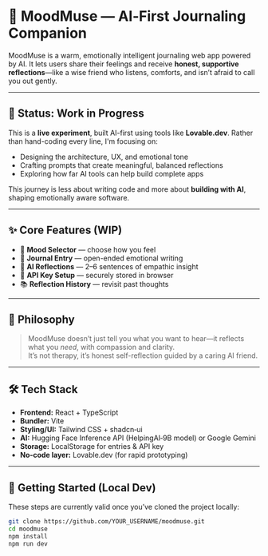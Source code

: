 # 🧠 MoodMuse — AI‑First Journaling Companion

MoodMuse is a warm, emotionally intelligent journaling web app powered by AI. It lets users share their feelings and receive **honest, supportive reflections**—like a wise friend who listens, comforts, and isn’t afraid to call you out gently.

---

## 🚧 Status: Work in Progress

This is a **live experiment**, built AI-first using tools like **Lovable.dev**. Rather than hand-coding every line, I'm focusing on:
- Designing the architecture, UX, and emotional tone  
- Crafting prompts that create meaningful, balanced reflections  
- Exploring how far AI tools can help build complete apps

This journey is less about writing code and more about **building with AI**, shaping emotionally aware software.

---

## ✨ Core Features (WIP)

- 🌈 **Mood Selector** — choose how you feel  
- 📝 **Journal Entry** — open-ended emotional writing  
- 🤖 **AI Reflections** — 2–6 sentences of empathic insight  
- 🔐 **API Key Setup** — securely stored in browser  
- 📚 **Reflection History** — revisit past thoughts

---

## 🧠 Philosophy

> MoodMuse doesn’t just tell you what you want to hear—it reflects what you *need*, with compassion and clarity.  
> It’s not therapy, it’s honest self-reflection guided by a caring AI friend.

---

## 🛠 Tech Stack

- **Frontend:** React + TypeScript  
- **Bundler:** Vite  
- **Styling/UI:** Tailwind CSS + shadcn‑ui  
- **AI:** Hugging Face Inference API (HelpingAI‑9B model) or Google Gemini  
- **Storage:** LocalStorage for entries & API key  
- **No‑code layer:** Lovable.dev (for rapid prototyping)

---

## 🤝 Getting Started (Local Dev)

These steps are currently valid once you’ve cloned the project locally:

```bash
git clone https://github.com/YOUR_USERNAME/moodmuse.git
cd moodmuse
npm install
npm run dev
